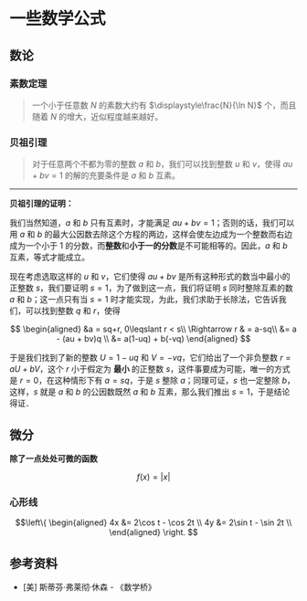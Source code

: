 # 一些数学公式


[annotation]: <id> (b73e3a04-13dd-43ce-98c1-e6ea4de7c9ee)
[annotation]: <status> (public)
[annotation]: <create_time> (2020-06-18 13:55:30)
[annotation]: <category> (数学理论)
[annotation]: <tags> (数论|微积分)
[annotation]: <comments> (false)
[annotation]: <url> (http://blog.ccyg.studio/article/b73e3a04-13dd-43ce-98c1-e6ea4de7c9ee)

<input class='mathjax align' value='left' type='hidden'/>



## 数论

### 素数定理

> 一个小于任意数 $N$ 的素数大约有 $\displaystyle\frac{N}{\ln N}$ 个，而且随着 $N$ 的增大，近似程度越来越好。

### 贝祖引理

> 对于任意两个不都为零的整数 $a$ 和 $b$，我们可以找到整数 $u$ 和 $v$，使得 $au + bv = 1$ 的解的充要条件是 $a$ 和 $b$ 互素。

---

**贝祖引理的证明：**

我们当然知道，$a$ 和 $b$ 只有互素时，才能满足 $au+bv=1$；否则的话，我们可以用 $a$ 和 $b$ 的最大公因数去除这个方程的两边，这样会使左边成为一个整数而右边成为一个小于 $1$ 的分数，而**整数**和**小于一的分数**是不可能相等的。因此，$a$ 和 $b$ 互素，等式才能成立。

现在考虑选取这样的 $u$ 和 $v$，它们使得 $au+bv$ 是所有这种形式的数当中最小的正整数 $s$，我们要证明 $s=1$，为了做到这一点，我们将证明 $s$ 同时整除互素的数 $a$ 和 $b$；这一点只有当 $s=1$ 时才能实现，为此，我们求助于长除法，它告诉我们，可以找到整数 $q$ 和 $r$，使得

$$
\begin{aligned}
&a = sq+r, 0\leqslant r < s\\
\Rightarrow r & = a-sq\\
&= a - (au + bv)q \\
&= a(1-uq) + b(-vq)
\end{aligned}
$$

于是我们找到了新的整数 $U=1-uq$ 和 $V=-vq$，它们给出了一个非负整数 $r= aU+bV$，这个 $r$ 小于假定为 **最小** 的正整数 $s$，这件事要成为可能，唯一的方式是 $r = 0$，在这种情形下有 $a=sq$，于是 $s$ 整除 $a$；同理可证，$s$ 也一定整除 $b$，这样，$s$ 就是 $a$ 和 $b$ 的公因数既然 $a$ 和 $b$ 互素，那么我们推出 $s=1$，于是结论得证．

## 微分

**除了一点处处可微的函数**

$$ f(x) = |x| $$

<div class="ui segment">
<div id="cardioid"></div>
</div>

<script>
/* jshint esversion: 6 */
function plot_cardioid() {
    functionPlot({
    target: '#cardioid',
    width: $('#cardioid').width(),
    height: $('#cardioid').width() / 1.77,
    yAxis: {domain: [-1.5/1.77, 1.5/1.77]},
    xAxis: {domain: [-1.5, 1.5]},
    data: [{
        x: '(2cos(t)-cos(2t))/4',
        y: '(2sin(t)-sin(2t))/4',
        fnType: 'parametric',
        graphType: 'polyline'
    }]
});
}

$(document).ready(function () {
    plot_cardioid();
});

$(window).resize(function () {
    plot_cardioid();
});
</script>


### 心形线

$$\left\{
\begin{aligned}
4x &= 2\cos t - \cos 2t \\
4y &= 2\sin t - \sin 2t \\
\end{aligned}
\right.
$$

<div class="ui segment">
<div id="cardioid"></div>
</div>

<script>
/* jshint esversion: 6 */
function plot_cardioid() {
    functionPlot({
    target: '#cardioid',
    width: $('#cardioid').width(),
    height: $('#cardioid').width() / 1.77,
    yAxis: {domain: [-1.5/1.77, 1.5/1.77]},
    xAxis: {domain: [-1.5, 1.5]},
    data: [{
        x: '(2cos(t)-cos(2t))/4',
        y: '(2sin(t)-sin(2t))/4',
        fnType: 'parametric',
        graphType: 'polyline'
    }]
});
}

$(document).ready(function () {
    plot_cardioid();
});

$(window).resize(function () {
    plot_cardioid();
});
</script>

## 参考资料

- [美] 斯蒂芬·弗莱彻·休森 - 《数学桥》

<script src="https://cdn.jsdelivr.net/npm/jquery@3.4.0/dist/jquery.min.js"></script>
<script src="https://cdn.jsdelivr.net/npm/d3@3.5.17/d3.min.js"></script>
<script src="https://cdn.jsdelivr.net/npm/function-plot@1.19.1/lib/index.min.js"></script>